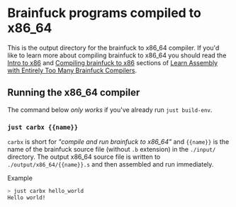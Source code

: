 # Brainfuck programs compiled to x86_64

This is the output directory for the brainfuck to x86_64 compiler. If you'd like to learn more about compiling brainfuck to x86_64 you should read the [Intro to x86](https://github.com/pretzelhammer/rust-blog/blob/master/posts/too-many-brainfuck-compilers.md#intro-to-x86) and [Compiling brainfuck to x86](https://github.com/pretzelhammer/rust-blog/blob/master/posts/too-many-brainfuck-compilers.md#compiling-brainfuck-to-x86) sections of [Learn Assembly with Entirely Too Many Brainfuck Compilers](https://github.com/pretzelhammer/rust-blog/blob/master/posts/too-many-brainfuck-compilers.md).

## Running the x86_64 compiler

The command below _only works_ if you've already run `just build-env`.

### `just carbx {{name}}`

`carbx` is short for *"compile and run brainfuck to x86_64"* and `{{name}}` is the name of the brainfuck source file (without `.b` extension) in the `./input/` directory. The output x86_64 source file is written to `./output/x86_64/{{name}}.s` and then assembled and run immediately.

Example

```sh
> just carbx hello_world
Hello world!
```
